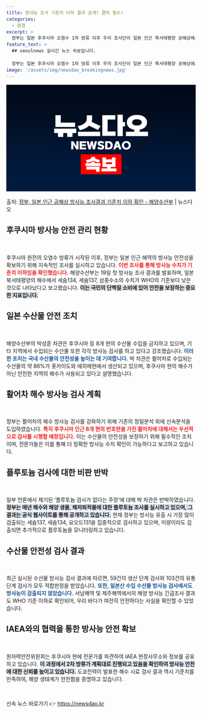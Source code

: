 ```yaml
---
title: 방사능 조사 기준치 이하 결과 공개! 클릭 필수!
categories:
  - 환경
excerpt: >
  정부는 일본 후쿠시마 오염수 1차 방류 이후 우리 조사단이 일본 인근 북서태평양 공해상에서 실시한 방사능 조…
feature_text: >
  ## seoulnews 실시간 뉴스 속보입니다.

  정부는 일본 후쿠시마 오염수 1차 방류 이후 우리 조사단이 일본 인근 북서태평양 공해상에서 실시한 방사능 조…
image: '/assets/img/newsdao_breakingnews.jpg'
---
```


![뉴스다오 속보](/assets/img/newsdao_breakingnews.jpg)

<p>출처: <a href="https://newsdao.kr/2219" rel="dofollow">정부, 일본 인근 공해상 방사능 조사결과 기준치 이하 확인 - 해양수산부</a> | 뉴스다오</p>

<h2 data-ke-size="size26">후쿠시마 방사능 안전 관리 현황</h2>

<p data-ke-size="size16">&nbsp;</p>

후쿠시마 원전의 오염수 방류가 시작된 이후, 정부는 일본 인근 해역의 방사능 안전성을 확보하기 위해 지속적인 조사를 실시하고 있습니다. <b><span style="color: #ee2323;">이번 조사를 통해 방사능 수치가 기준치 이하임을 확인했습니다.</span></b> 해양수산부는 19일 첫 방사능 조사 결과를 발표하며, 일본 북서태평양의 해수에서 세슘134, 세슘137, 삼중수소의 수치가 WHO의 기준보다 낮은 것으로 나타났다고 보고했습니다. <b><span style="background-color: #21538527;">이는 국민의 단백질 소비에 있어 안전을 보장하는 중요한 지표입니다.</span></b>

<h2 data-ke-size="size26">일본 수산물 안전 조치</h2>

<p data-ke-size="size16">&nbsp;</p>

해양수산부의 박성훈 차관은 후쿠시마 등 8개 현의 수산물 수입을 금지하고 있으며, 기타 지역에서 수입되는 수산물 또한 각각 방사능 검사를 하고 있다고 강조했습니다. <b><span style="color: #1a5490;">이러한 조치는 국내 수산물의 안전성을 높이는 데 기여합니다.</span></b> 박 차관은 활어차로 수입되는 수산물의 약 86%가 홋카이도와 에히메현에서 생산되고 있으며, 후쿠시마 현의 해수가 아닌 안전한 지역의 해수가 사용되고 있다고 설명했습니다. 

<h2 data-ke-size="size26">활어차 해수 방사능 검사 계획</h2>

<p data-ke-size="size16">&nbsp;</p>

정부는 활어차의 해수 방사능 검사를 강화하기 위해 기존의 정밀분석 외에 신속분석을 도입하였습니다. <b><span style="color: #ee2323;">특히 후쿠시마 인근 8개 현의 번호판을 가진 활어차에 대해서는 우선적으로 검사를 시행할 예정입니다.</span></b> 이는 수산물의 안전성을 보장하기 위해 필수적인 조치이며, 전문가들은 이를 통해 더 정확한 방사능 수치 확인이 가능하다고 보고하고 있습니다. 

<h2 data-ke-size="size26">플루토늄 검사에 대한 비판 반박</h2>

<p data-ke-size="size16">&nbsp;</p>

일부 언론에서 제기된 ‘플루토늄 검사가 없다는 주장’에 대해 박 차관은 반박하였습니다. <b><span style="background-color: #21538527;">정부는 매년 해수와 해양 생물, 해저퇴적물에 대한 플루토늄 조사를 실시하고 있으며, 그 결과는 공식 웹사이트를 통해 공개하고 있습니다.</span></b> 현재 정부는 방사능 유출 시 가장 많이 검출되는 세슘137, 세슘134, 요오드131을 집중적으로 검사하고 있으며, 미량이라도 검출되면 추가적으로 플루토늄을 모니터링하고 있습니다. 

<h2 data-ke-size="size26">수산물 안전성 검사 결과</h2>

<p data-ke-size="size16">&nbsp;</p>

최근 실시된 수산물 방사능 검사 결과에 따르면, 59건의 생산 단계 검사와 103건의 유통 단계 검사가 모두 적합판정을 받았습니다. <b><span style="color: #1a5490;">또한, 일본산 수입 수산물 방사능 검사에서도 방사능이 검출되지 않았습니다.</span></b> 서남해역 및 제주해역에서의 해양 방사능 긴급조사 결과도 WHO 기준 이하로 확인되어, 우리 바다가 여전히 안전하다는 사실을 확인할 수 있었습니다. 

<h2 data-ke-size="size26">IAEA와의 협력을 통한 방사능 안전 확보</h2>

<p data-ke-size="size16">&nbsp;</p>

원자력안전위원회는 후쿠시마 현에 전문가를 파견하여 IAEA 현장사무소와 정보를 공유하고 있습니다. <b><span style="background-color: #21538527;">이 과정에서 2차 방류가 계획대로 진행되고 있음을 확인하여 방사능 안전에 대한 신뢰를 높이고 있습니다.</span></b> 도쿄전력이 발표한 해수 시료 검사 결과 역시 기준치를 만족하여, 해양 생태계가 안전함을 증명하고 있습니다.

<p data-ke-size="size16">&nbsp;</p> 

신속 뉴스 바로가기 👉 <a href="https://newsdao.kr" rel="dofollow">https://newsdao.kr</a>


